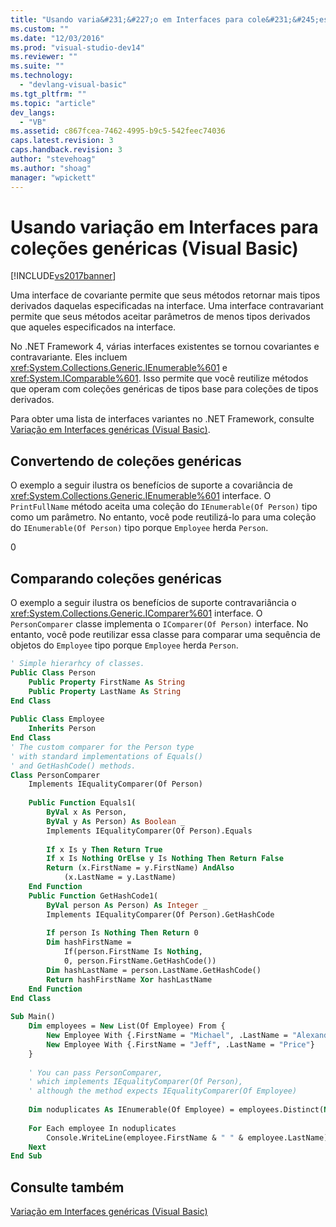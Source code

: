 ```yaml
---
title: "Usando varia&#231;&#227;o em Interfaces para cole&#231;&#245;es gen&#233;ricas (Visual Basic) | Microsoft Docs"
ms.custom: ""
ms.date: "12/03/2016"
ms.prod: "visual-studio-dev14"
ms.reviewer: ""
ms.suite: ""
ms.technology: 
  - "devlang-visual-basic"
ms.tgt_pltfrm: ""
ms.topic: "article"
dev_langs: 
  - "VB"
ms.assetid: c867fcea-7462-4995-b9c5-542feec74036
caps.latest.revision: 3
caps.handback.revision: 3
author: "stevehoag"
ms.author: "shoag"
manager: "wpickett"
---
```

# Usando varia&#231;&#227;o em Interfaces para cole&#231;&#245;es gen&#233;ricas (Visual Basic)
[!INCLUDE[vs2017banner](../../../../csharp/includes/vs2017banner.md)]

Uma interface de covariante permite que seus métodos retornar mais tipos derivados daquelas especificadas na interface. Uma interface contravariant permite que seus métodos aceitar parâmetros de menos tipos derivados que aqueles especificados na interface.  
  
 No .NET Framework 4, várias interfaces existentes se tornou covariantes e contravariante. Eles incluem <xref:System.Collections.Generic.IEnumerable%601> e <xref:System.IComparable%601>. Isso permite que você reutilize métodos que operam com coleções genéricas de tipos base para coleções de tipos derivados.  
  
 Para obter uma lista de interfaces variantes no .NET Framework, consulte [Variação em Interfaces genéricas \(Visual Basic\)](../../../../visual-basic/programming-guide/concepts/covariance-contravariance/variance-in-generic-interfaces.md).  
  
## Convertendo de coleções genéricas  
 O exemplo a seguir ilustra os benefícios de suporte a covariância de <xref:System.Collections.Generic.IEnumerable%601> interface. O `PrintFullName` método aceita uma coleção do `IEnumerable(Of Person)` tipo como um parâmetro. No entanto, você pode reutilizá\-lo para uma coleção do `IEnumerable(Of Person)` tipo porque `Employee` herda `Person`.  
  
<CodeContentPlaceHolder>0</CodeContentPlaceHolder>  
## Comparando coleções genéricas  
 O exemplo a seguir ilustra os benefícios de suporte contravariância o <xref:System.Collections.Generic.IComparer%601> interface. O `PersonComparer` classe implementa o `IComparer(Of Person)` interface. No entanto, você pode reutilizar essa classe para comparar uma sequência de objetos do `Employee` tipo porque `Employee` herda `Person`.  
  
```vb  
' Simple hierarhcy of classes.  
Public Class Person  
    Public Property FirstName As String  
    Public Property LastName As String  
End Class  
  
Public Class Employee  
    Inherits Person  
End Class  
' The custom comparer for the Person type  
' with standard implementations of Equals()  
' and GetHashCode() methods.  
Class PersonComparer  
    Implements IEqualityComparer(Of Person)  
  
    Public Function Equals1(  
        ByVal x As Person,  
        ByVal y As Person) As Boolean _  
        Implements IEqualityComparer(Of Person).Equals  
  
        If x Is y Then Return True  
        If x Is Nothing OrElse y Is Nothing Then Return False  
        Return (x.FirstName = y.FirstName) AndAlso  
            (x.LastName = y.LastName)  
    End Function  
    Public Function GetHashCode1(  
        ByVal person As Person) As Integer _  
        Implements IEqualityComparer(Of Person).GetHashCode  
  
        If person Is Nothing Then Return 0  
        Dim hashFirstName =  
            If(person.FirstName Is Nothing,  
            0, person.FirstName.GetHashCode())  
        Dim hashLastName = person.LastName.GetHashCode()  
        Return hashFirstName Xor hashLastName  
    End Function  
End Class  
  
Sub Main()  
    Dim employees = New List(Of Employee) From {  
        New Employee With {.FirstName = "Michael", .LastName = "Alexander"},  
        New Employee With {.FirstName = "Jeff", .LastName = "Price"}  
    }  
  
    ' You can pass PersonComparer,   
    ' which implements IEqualityComparer(Of Person),  
    ' although the method expects IEqualityComparer(Of Employee)  
  
    Dim noduplicates As IEnumerable(Of Employee) = employees.Distinct(New PersonComparer())  
  
    For Each employee In noduplicates  
        Console.WriteLine(employee.FirstName & " " & employee.LastName)  
    Next  
End Sub  
```  
  
## Consulte também  
 [Variação em Interfaces genéricas \(Visual Basic\)](../../../../visual-basic/programming-guide/concepts/covariance-contravariance/variance-in-generic-interfaces.md)